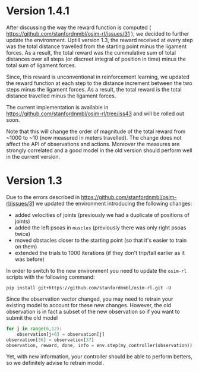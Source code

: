 # Version 1.4.1

After discussing the way the reward function is computed ( https://github.com/stanfordnmbl/osim-rl/issues/31 ), we decided to further update the environment. Uptill version 1.3, the reward received at every step was the total distance travelled from the starting point minus the ligament forces. As a result, the total reward was the cummulative sum of total distances over all steps (or discreet integral of position in time) minus the total sum of ligament forces.

Since, this reward is unconventional in reinforcement learning, we updated the reward function at each step to the distance increment between the two steps minus the ligament forces. As a result, the total reward is the total distance travelled minus the ligament forces. 

The current implementation is available in
https://github.com/stanfordnmbl/osim-rl/tree/iss43
and will be rolled out soon.

Note that this will change the order of magnitude of the total reward from ~1000 to ~10 (now measured in meters travelled). The change does not affect the API of observations and actions. Moreover the measures are strongly correlated and a good model in the old version should perform well in the current version.

# Version 1.3

Due to the errors described in https://github.com/stanfordnmbl/osim-rl/issues/31 we updated the environment
introducing the following changes:

* added velocities of joints (previously we had a duplicate of positions of joints)
* added the left psoas in `muscles` (previously there was only right psoas twice)
* moved obstacles closer to the starting point (so that it's easier to train on them)
* extended the trials to 1000 iterations (if they don't trip/fall earlier as it was before)

In order to switch to the new environment you need to update the `osim-rl` scripts with the following command:

    pip install git+https://github.com/stanfordnmbl/osim-rl.git -U


Since the observation vector changed, you may need to retrain your existing model to account for these new changes.
However, the old observation is in fact a subset of the new observation so if you want to submit the old model
```python
for j in range(6,12):
    observation[j+6] = observation[j]
observation[36] = observation[37]
observation, reward, done, info = env.step(my_controller(observation))
```
Yet, with new information, your controller should be able to perform betters, so we definitely advise to retrain model.
